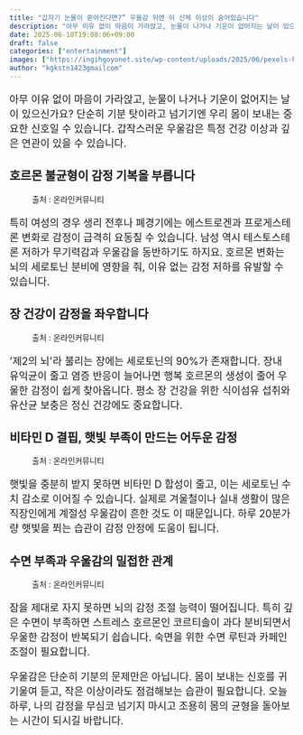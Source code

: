 ```yaml
---
title: "갑자기 눈물이 쏟아진다면?” 우울감 뒤엔 이 신체 이상이 숨어있습니다"
description: "아무 이유 없이 마음이 가라앉고, 눈물이 나거나 기운이 없어지는 날이 있으신가요? 단순히 기분 탓이라고 넘기기엔 우리 몸이 보내는 중요한 신호일 수 있습니다. 갑작스러운 우울감은 특정 건강 이상과 깊은 연관이 있을 수 있습니다."
date: 2025-06-18T19:08:06+09:00
draft: false
categories: ["entertainment"]
images: ["https://ingihgoyonet.site/wp-content/uploads/2025/06/pexels-karolina-grabowska-4471315-1024x683.jpg", "https://ingihgoyonet.site/wp-content/uploads/2025/06/pexels-i-brahim-halil-olmez-2148193253-29965352-683x1024.jpg", "https://ingihgoyonet.site/wp-content/uploads/2025/06/pexels-rickyrecap-1654698-1-1024x684.jpg", "https://ingihgoyonet.site/wp-content/uploads/2025/06/pexels-tirachard-kumtanom-112571-450056-1024x683.jpg"]
author: "kgkstn1423gmailcom"
---
```


<p style="font-size:18px">아무 이유 없이 마음이 가라앉고, 눈물이 나거나 기운이 없어지는 날이 있으신가요? 단순히 기분 탓이라고 넘기기엔 우리 몸이 보내는 중요한 신호일 수 있습니다. 갑작스러운 우울감은 특정 건강 이상과 깊은 연관이 있을 수 있습니다.</p> <h2 >호르몬 불균형이 감정 기복을 부릅니다</h2> <figure ><img src="https://ingihgoyonet.site/wp-content/uploads/2025/06/pexels-karolina-grabowska-4471315-1024x683.jpg" alt="" style="aspect-ratio:16/9;object-fit:cover"/><figcaption >출처 : 온라인커뮤니티</figcaption></figure> <p style="font-size:18px">특히 여성의 경우 생리 전후나 폐경기에는 에스트로겐과 프로게스테론 변화로 감정이 급격히 요동칠 수 있습니다. 남성 역시 테스토스테론 저하가 무기력감과 우울감을 동반하기도 하지요. 호르몬 변화는 뇌의 세로토닌 분비에 영향을 줘, 이유 없는 감정 저하를 유발할 수 있습니다.</p> <h2 >장 건강이 감정을 좌우합니다</h2> <figure ><img src="https://ingihgoyonet.site/wp-content/uploads/2025/06/pexels-i-brahim-halil-olmez-2148193253-29965352-683x1024.jpg" alt="" style="aspect-ratio:16/9;object-fit:cover"/><figcaption >출처 : 온라인커뮤니티</figcaption></figure> <p style="font-size:18px">'제2의 뇌'라 불리는 장에는 세로토닌의 90%가 존재합니다. 장내 유익균이 줄고 염증 반응이 늘어나면 행복 호르몬의 생성이 줄어 우울한 감정이 쉽게 찾아옵니다. 평소 장 건강을 위한 식이섬유 섭취와 유산균 보충은 정신 건강에도 중요합니다.</p> <h2 >비타민 D 결핍, 햇빛 부족이 만드는 어두운 감정</h2> <figure ><img src="https://ingihgoyonet.site/wp-content/uploads/2025/06/pexels-rickyrecap-1654698-1-1024x684.jpg" alt="" style="aspect-ratio:16/9;object-fit:cover"/><figcaption >출처 : 온라인커뮤니티</figcaption></figure> <p style="font-size:18px">햇빛을 충분히 받지 못하면 비타민 D 합성이 줄고, 이는 세로토닌 수치 감소로 이어질 수 있습니다. 실제로 겨울철이나 실내 생활이 많은 직장인에게 계절성 우울감이 흔한 것도 이 때문입니다. 하루 20분가량 햇빛을 쬐는 습관이 감정 안정에 도움이 됩니다.</p> <h2 >수면 부족과 우울감의 밀접한 관계</h2> <figure ><img src="https://ingihgoyonet.site/wp-content/uploads/2025/06/pexels-tirachard-kumtanom-112571-450056-1024x683.jpg" alt="" style="aspect-ratio:16/9;object-fit:cover"/><figcaption >출처 : 온라인커뮤니티</figcaption></figure> <p style="font-size:18px">잠을 제대로 자지 못하면 뇌의 감정 조절 능력이 떨어집니다. 특히 깊은 수면이 부족하면 스트레스 호르몬인 코르티솔이 과다 분비되면서 우울한 감정이 반복되기 쉽습니다. 숙면을 위한 수면 루틴과 카페인 조절이 필요합니다.</p> <p style="font-size:18px">우울감은 단순히 기분의 문제만은 아닙니다. 몸이 보내는 신호를 귀 기울여 듣고, 작은 이상이라도 점검해보는 습관이 필요합니다. 오늘 하루, 나의 감정을 무심코 넘기지 마시고 조용히 몸의 균형을 돌아보는 시간이 되시길 바랍니다.</p>